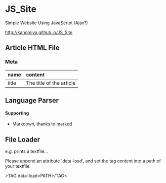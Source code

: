 # JS_Site
Simple Website Using JavaScript (Ajax?)

http://kanomiya.github.io/JS_Site

## Article HTML File

### Meta
|name|content|
|:--|:--|
|title|The title of the article|

## Language Parser
#### Supporting
- Markdown, thanks to [marked](https://github.com/chjj/marked)

## File Loader
e.g. prints a textfile...

Please append an attribute 'data-load', and set the tag content into a path of your textfile.

&gt;TAG data-load&lt;PATH&gt;/TAG&lt;
